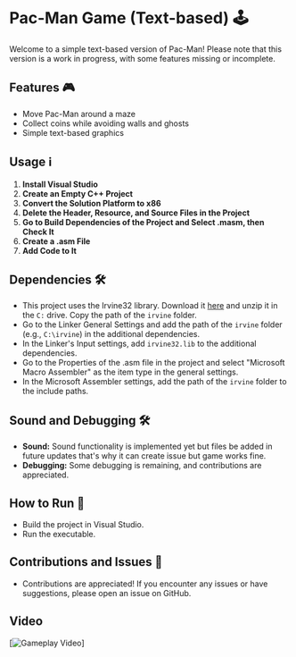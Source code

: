 # Pac-Man Game (Text-based) 🕹️

Welcome to a simple text-based version of Pac-Man! Please note that this version is a work in progress, with some features missing or incomplete.

## Features 🎮
- Move Pac-Man around a maze
- Collect coins while avoiding walls and ghosts
- Simple text-based graphics

## Usage ℹ️
1. **Install Visual Studio**
2. **Create an Empty C++ Project**
3. **Convert the Solution Platform to x86**
4. **Delete the Header, Resource, and Source Files in the Project**
5. **Go to Build Dependencies of the Project and Select .masm, then Check It**
6. **Create a .asm File**
7. **Add Code to It**

## Dependencies 🛠️
- This project uses the Irvine32 library. Download it [here](link-to-download) and unzip it in the `C:` drive. Copy the path of the `irvine` folder.
- Go to the Linker General Settings and add the path of the `irvine` folder (e.g., `C:\irvine`) in the additional dependencies.
- In the Linker's Input settings, add `irvine32.lib` to the additional dependencies.
- Go to the Properties of the .asm file in the project and select "Microsoft Macro Assembler" as the item type in the general settings.
- In the Microsoft Assembler settings, add the path of the `irvine` folder to the include paths.

## Sound and Debugging 🛠️
- **Sound:** Sound functionality is implemented yet but files be added in future updates that's why it can create issue but game works fine.
- **Debugging:** Some debugging is remaining, and contributions are appreciated.

## How to Run 🚀
- Build the project in Visual Studio.
- Run the executable.

## Contributions and Issues 🙌
- Contributions are appreciated! If you encounter any issues or have suggestions, please open an issue on GitHub.

## Video
[![Gameplay Video](https://img.youtube.com/vi/YOUR_VIDEO_ID/0.jpg)]

